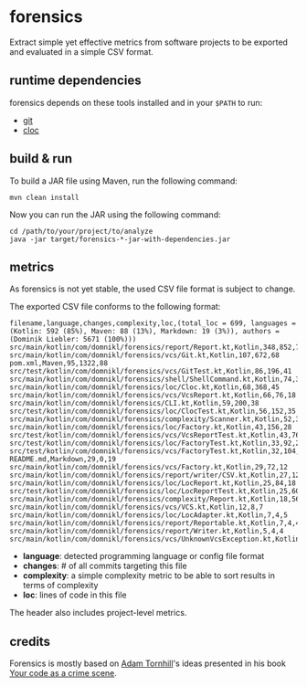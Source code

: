 # forensics

Extract simple yet effective metrics from software projects to be exported and evaluated in a simple CSV format.

## runtime dependencies

forensics depends on these tools installed and in your `$PATH` to run:

* [git](https://git-scm.com/)
* [cloc](https://github.com/AlDanial/cloc)

## build & run

To build a JAR file using Maven, run the following command:

```shell
mvn clean install
```

Now you can run the JAR using the following command:

```shell
cd /path/to/your/project/to/analyze
java -jar target/forensics-*-jar-with-dependencies.jar
```

## metrics

As forensics is not yet stable, the used CSV file format is subject to change.

The exported CSV file conforms to the following format:

```csv
filename,language,changes,complexity,loc,(total_loc = 699, languages = (Kotlin: 592 (85%), Maven: 88 (13%), Markdown: 19 (3%)), authors = (Dominik Liebler: 5671 (100%)))
src/main/kotlin/com/domnikl/forensics/report/Report.kt,Kotlin,348,852,73
src/main/kotlin/com/domnikl/forensics/vcs/Git.kt,Kotlin,107,672,68
pom.xml,Maven,95,1322,88
src/test/kotlin/com/domnikl/forensics/vcs/GitTest.kt,Kotlin,86,196,41
src/main/kotlin/com/domnikl/forensics/shell/ShellCommand.kt,Kotlin,74,312,36
src/main/kotlin/com/domnikl/forensics/loc/Cloc.kt,Kotlin,68,368,45
src/main/kotlin/com/domnikl/forensics/vcs/VcsReport.kt,Kotlin,66,76,18
src/main/kotlin/com/domnikl/forensics/CLI.kt,Kotlin,59,200,38
src/test/kotlin/com/domnikl/forensics/loc/ClocTest.kt,Kotlin,56,152,35
src/main/kotlin/com/domnikl/forensics/complexity/Scanner.kt,Kotlin,52,300,35
src/main/kotlin/com/domnikl/forensics/loc/Factory.kt,Kotlin,43,156,28
src/test/kotlin/com/domnikl/forensics/vcs/VcsReportTest.kt,Kotlin,43,76,19
src/test/kotlin/com/domnikl/forensics/loc/FactoryTest.kt,Kotlin,33,92,27
src/test/kotlin/com/domnikl/forensics/vcs/FactoryTest.kt,Kotlin,32,104,26
README.md,Markdown,29,0,19
src/main/kotlin/com/domnikl/forensics/vcs/Factory.kt,Kotlin,29,72,12
src/main/kotlin/com/domnikl/forensics/report/writer/CSV.kt,Kotlin,27,120,21
src/main/kotlin/com/domnikl/forensics/loc/LocReport.kt,Kotlin,25,84,18
src/test/kotlin/com/domnikl/forensics/loc/LocReportTest.kt,Kotlin,25,60,16
src/main/kotlin/com/domnikl/forensics/complexity/Report.kt,Kotlin,18,56,14
src/main/kotlin/com/domnikl/forensics/vcs/VCS.kt,Kotlin,12,8,7
src/main/kotlin/com/domnikl/forensics/loc/LocAdapter.kt,Kotlin,7,4,5
src/main/kotlin/com/domnikl/forensics/report/Reportable.kt,Kotlin,7,4,4
src/main/kotlin/com/domnikl/forensics/report/Writer.kt,Kotlin,5,4,4
src/main/kotlin/com/domnikl/forensics/vcs/UnknownVcsException.kt,Kotlin,3,0,2
```

* **language**: detected programming language or config file format
* **changes**: # of all commits targeting this file
* **complexity**: a simple complexity metric to be able to sort results in terms of complexity
* **loc**: lines of code in this file

The header also includes project-level metrics. 

## credits

Forensics is mostly based on [Adam Tornhill](https://twitter.com/AdamTornhill)'s ideas presented in his book [Your code as a crime scene](https://pragprog.com/book/atcrime/your-code-as-a-crime-scene).
